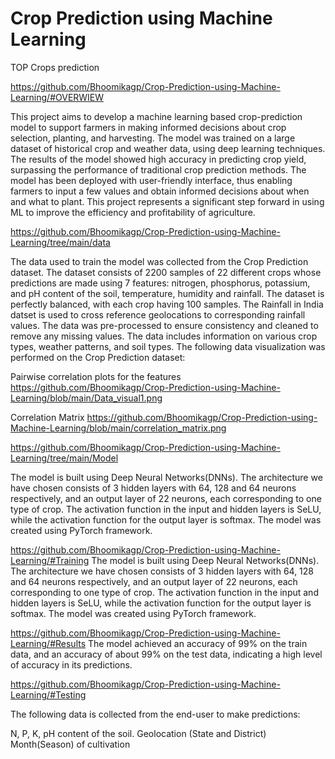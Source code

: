# Crop Prediction using Machine Learning
 TOP Crops prediction


 https://github.com/Bhoomikagp/Crop-Prediction-using-Machine-Learning/#OVERWIEW 

 This project aims to develop a machine learning based crop-prediction model to support farmers in making informed decisions about crop selection, planting, and harvesting. The model was trained on a large dataset of historical crop and weather data, using deep learning techniques. The results of the model showed high accuracy in predicting crop yield, surpassing the performance of traditional crop prediction methods. The model has been deployed with user-friendly interface, thus enabling farmers to input a few values and obtain informed decisions about when and what to plant. This project represents a significant step forward in using ML to improve the efficiency and profitability of agriculture.

https://github.com/Bhoomikagp/Crop-Prediction-using-Machine-Learning/tree/main/data

 The data used to train the model was collected from the Crop Prediction dataset. The dataset consists of 2200 samples of 22 different crops whose predictions are made using 7 features: nitrogen, phosphorus, potassium, and pH content of the soil, temperature, humidity and rainfall. The dataset is perfectly balanced, with each crop having 100 samples. The Rainfall in India datset is used to cross reference geolocations to corresponding rainfall values. The data was pre-processed to ensure consistency and cleaned to remove any missing values. The data includes information on various crop types, weather patterns, and soil types. The following data visualization was performed on the Crop Prediction dataset:

Pairwise correlation plots for the features
https://github.com/Bhoomikagp/Crop-Prediction-using-Machine-Learning/blob/main/Data_visual1.png

Correlation Matrix
https://github.com/Bhoomikagp/Crop-Prediction-using-Machine-Learning/blob/main/correlation_matrix.png

https://github.com/Bhoomikagp/Crop-Prediction-using-Machine-Learning/tree/main/Model

The model is built using Deep Neural Networks(DNNs). The architecture we have chosen consists of 3 hidden layers with 64, 128 and 64 neurons respectively, and an output layer of 22 neurons, each corresponding to one type of crop. The activation function in the input and hidden layers is SeLU, while the activation function for the output layer is softmax. The model was created using PyTorch framework.


https://github.com/Bhoomikagp/Crop-Prediction-using-Machine-Learning/#Training
The model is built using Deep Neural Networks(DNNs). The architecture we have chosen consists of 3 hidden layers with 64, 128 and 64 neurons respectively, and an output layer of 22 neurons, each corresponding to one type of crop. The activation function in the input and hidden layers is SeLU, while the activation function for the output layer is softmax. The model was created using PyTorch framework.

https://github.com/Bhoomikagp/Crop-Prediction-using-Machine-Learning/#Results
The model achieved an accuracy of 99% on the train data, and an accuracy of about 99% on the test data, indicating a high level of accuracy in its predictions.


https://github.com/Bhoomikagp/Crop-Prediction-using-Machine-Learning/#Testing

The following data is collected from the end-user to make predictions:

N, P, K, pH content of the soil.
Geolocation (State and District)
Month(Season) of cultivation
